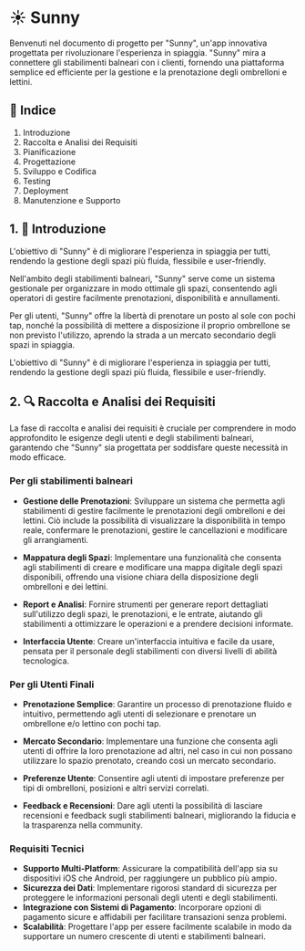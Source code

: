 # ☀️ Sunny

Benvenuti nel documento di progetto per "Sunny", un'app innovativa progettata per rivoluzionare l'esperienza in spiaggia. "Sunny" mira a connettere gli stabilimenti balneari con i clienti, fornendo una piattaforma semplice ed efficiente per la gestione e la prenotazione degli ombrelloni e lettini.

## 📑 Indice

1. Introduzione
2. Raccolta e Analisi dei Requisiti
3. Pianificazione
4. Progettazione
5. Sviluppo e Codifica
6. Testing
7. Deployment
8. Manutenzione e Supporto

## 1. 🌟 Introduzione

L'obiettivo di "Sunny" è di migliorare l'esperienza in spiaggia per tutti, rendendo la gestione degli spazi più fluida, flessibile e user-friendly.

Nell'ambito degli stabilimenti balneari, "Sunny" serve come un sistema gestionale per organizzare in modo ottimale gli spazi, consentendo agli operatori di gestire facilmente prenotazioni, disponibilità e annullamenti.

Per gli utenti, "Sunny" offre la libertà di prenotare un posto al sole con pochi tap, nonché la possibilità di mettere a disposizione il proprio ombrellone se non previsto l'utilizzo, aprendo la strada a un mercato secondario degli spazi in spiaggia.

L'obiettivo di "Sunny" è di migliorare l'esperienza in spiaggia per tutti, rendendo la gestione degli spazi più fluida, flessibile e user-friendly.

## 2. 🔍 Raccolta e Analisi dei Requisiti

La fase di raccolta e analisi dei requisiti è cruciale per comprendere in modo approfondito le esigenze degli utenti e degli stabilimenti balneari, garantendo che "Sunny" sia progettata per soddisfare queste necessità in modo efficace.

### Per gli stabilimenti balneari

- **Gestione delle Prenotazioni**: Sviluppare un sistema che permetta agli stabilimenti di gestire facilmente le prenotazioni degli ombrelloni e dei lettini. Ciò include la possibilità di visualizzare la disponibilità in tempo reale, confermare le prenotazioni, gestire le cancellazioni e modificare gli arrangiamenti.

- **Mappatura degli Spazi**: Implementare una funzionalità che consenta agli stabilimenti di creare e modificare una mappa digitale degli spazi disponibili, offrendo una visione chiara della disposizione degli ombrelloni e dei lettini.

- **Report e Analisi**: Fornire strumenti per generare report dettagliati sull'utilizzo degli spazi, le prenotazioni, e le entrate, aiutando gli stabilimenti a ottimizzare le operazioni e a prendere decisioni informate.

- **Interfaccia Utente**: Creare un'interfaccia intuitiva e facile da usare, pensata per il personale degli stabilimenti con diversi livelli di abilità tecnologica.

### Per gli Utenti Finali

- **Prenotazione Semplice**: Garantire un processo di prenotazione fluido e intuitivo, permettendo agli utenti di selezionare e prenotare un ombrellone e/o lettino con pochi tap.

- **Mercato Secondario**: Implementare una funzione che consenta agli utenti di offrire la loro prenotazione ad altri, nel caso in cui non possano utilizzare lo spazio prenotato, creando così un mercato secondario.

- **Preferenze Utente**: Consentire agli utenti di impostare preferenze per tipi di ombrelloni, posizioni e altri servizi correlati.

- **Feedback e Recensioni**: Dare agli utenti la possibilità di lasciare recensioni e feedback sugli stabilimenti balneari, migliorando la fiducia e la trasparenza nella community.

### Requisiti Tecnici

- **Supporto Multi-Platform**: Assicurare la compatibilità dell'app sia su dispositivi iOS che Android, per raggiungere un pubblico più ampio.
- **Sicurezza dei Dati**: Implementare rigorosi standard di sicurezza per proteggere le informazioni personali degli utenti e degli stabilimenti.
- **Integrazione con Sistemi di Pagamento**: Incorporare opzioni di pagamento sicure e affidabili per facilitare transazioni senza problemi.
- **Scalabilità**: Progettare l'app per essere facilmente scalabile in modo da supportare un numero crescente di utenti e stabilimenti balneari.
